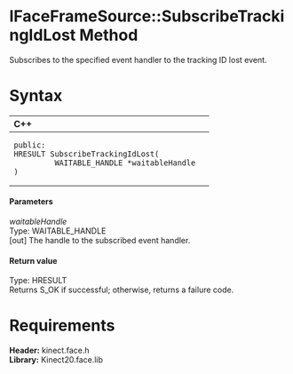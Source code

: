 IFaceFrameSource::SubscribeTrackingIdLost Method  
================================================  

Subscribes to the specified event handler to the tracking ID lost event. <span id="syntaxSection"></span>

Syntax  
======  

<table>
<colgroup>
<col width="100%" />
</colgroup>
<thead>
<tr class="header">
<th align="left">C++</th>
</tr>
</thead>
<tbody>
<tr class="odd">
<td align="left"><pre><code>public:  
HRESULT SubscribeTrackingIdLost(  
         WAITABLE_HANDLE *waitableHandle  
)</code></pre></td>
</tr>
</tbody>
</table>

<span id="ID4EG"></span>
#### Parameters  

*waitableHandle*    
Type: WAITABLE\_HANDLE  
[out] The handle to the subscribed event handler.  

<span id="ID4EP"></span>
#### Return value  

Type: HRESULT  
Returns S\_OK if successful; otherwise, returns a failure code.  

<span id="requirements"></span>

Requirements  
============  

**Header:** kinect.face.h  
**Library:** Kinect20.face.lib  



<!--Please do not edit the data in the comment block below.-->
<!--
TOCTitle : SubscribeTrackingIdLost Method
RLTitle : IFaceFrameSource::SubscribeTrackingIdLost Method
KeywordK : SubscribeTrackingIdLost method
KeywordK : IFaceFrameSource::SubscribeTrackingIdLost method
KeywordF : IFaceFrameSource::SubscribeTrackingIdLost
KeywordF : SubscribeTrackingIdLost
KeywordF : Microsoft.Kinect.face.IFaceFrameSource.SubscribeTrackingIdLost(WAITABLE_HANDLE@)
KeywordA : M:Microsoft.Kinect.face.IFaceFrameSource.SubscribeTrackingIdLost(WAITABLE_HANDLE@)
AssetID : M:Microsoft.Kinect.face.IFaceFrameSource.SubscribeTrackingIdLost(WAITABLE_HANDLE@)
Locale : en-us
CommunityContent : 1
APIType : Managed
APILocation : 
APIName : Microsoft.Kinect.face.IFaceFrameSource::SubscribeTrackingIdLost
TargetOS : Windows
TopicType : kbSyntax
DevLang : C++
DocSet : K4Wv2
ProjType : K4Wv2Proj
Technology : Kinect for Windows
Product : Kinect for Windows SDK v2
productversion : 20
-->
